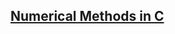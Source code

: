 ## [Numerical Methods in C](https://drive.google.com/file/d/1XRk8Tp4AMCt3RdxnuApF9G-TftNO6e7z/view?usp=drive_link)
